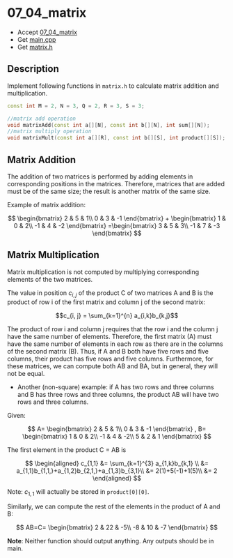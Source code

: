 # 07_04_matrix

- Accept [07_04_matrix](https://classroom.github.com/a/rd1ZdeYi)
- Get [main.cpp](main.cpp)
- Get [matrix.h](matrix.h)

## Description

Implement following functions in `matrix.h` to calculate matrix addition and multiplication.

```c++
const int M = 2, N = 3, Q = 2, R = 3, S = 3;

//matrix add operation
void matrixAdd(const int a[][N], const int b[][N], int sum[][N]);
//matrix multiply operation
void matrixMult(const int a[][R], const int b[][S], int product[][S]);
```

## Matrix Addition

The addition of two matrices is performed by adding elements in corresponding positions in the matrices. Therefore, matrices that are added must be of the same size; the result is another matrix of the same size.

Example of matrix addition:

$$
\begin{bmatrix}
2 & 5 & 1\\
0 & 3 & -1
\end{bmatrix}
+
\begin{bmatrix}
1 & 0 & 2\\
-1 & 4 & -2
\end{bmatrix}
=\begin{bmatrix}
3 & 5 & 3\\
-1 & 7 & -3
\end{bmatrix}
$$


## Matrix Multiplication

Matrix multiplication is not computed by multiplying corresponding elements of the two matrices. 

The value in position $c_{i,j}$ of the product C of two matrices A and B is the product of row i of the first matrix and column j of the second matrix:

$$c_{i, j} = \sum_{k=1}^{n} a_{i,k}b_{k,j}$$

The product of row i and column j requires that the row i and the column j have the same 
number of elements. Therefore, the first matrix (A) must have the same number of elements in 
each row as there are in the columns of the second matrix (B). Thus, if A and B both have five 
rows and five columns, their product has five rows and five columns. Furthermore, for these 
matrices, we can compute both AB and BA, but in general, they will not be equal.

- Another (non-square) example: if A has two rows and three columns and B has three 
rows and three columns, the product AB will have two rows and three columns.

Given:

$$
A=
\begin{bmatrix}
2 & 5 & 1\\
0 & 3 & -1
\end{bmatrix}
, B=
\begin{bmatrix}
1 & 0 & 2\\
-1 & 4 & -2\\
5 & 2 & 1
\end{bmatrix}
$$

The first element in the product C = AB is

$$
\begin{aligned}
c_{1,1} &= \sum_{k=1}^{3} a_{1,k}b_{k,1} \\
&= a_{1,1}b_{1,1,}+a_{1,2}b_{2,1,}+a_{1,3}b_{3,1}\\
&= 2(1)+5(-1)+1(5)\\
&= 2
\end{aligned}
$$

Note: $c_{1,1}$ will actually be stored in `product[0][0]`.

Similarly, we can compute the rest of the elements in the product of A and B:

$$
AB=C=
\begin{bmatrix}
2 & 22 & -5\\
-8 & 10 & -7
\end{bmatrix}
$$

**Note**: Neither function should output anything.  Any outputs should be in main.